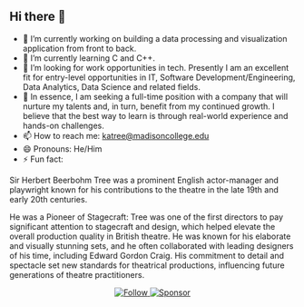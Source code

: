 ## Hi there 👋

- 🔭 I’m currently working on building a data processing and visualization application from front to back. 
- 🌱 I’m currently learning C and C++.
- 🤔 I’m looking for work opportunities in tech. Presently I am an excellent fit for entry-level opportunities in IT, Software Development/Engineering,  Data Analytics, Data Science and related fields.
- 👯 In essence, I am seeking a full-time position with a company that will nurture my talents and, in turn, benefit from my continued growth. I believe that the best way to learn is through real-world experience and hands-on challenges.
- 📫 How to reach me: katree@madisoncollege.edu 
- 😄 Pronouns: He/Him
- ⚡ Fun fact:

Sir Herbert Beerbohm Tree was a prominent English actor-manager and playwright known for his contributions to the theatre in the late 19th and early 20th centuries.

He was a Pioneer of Stagecraft: Tree was one of the first directors to pay significant attention to stagecraft and design, which helped elevate the overall production quality in British theatre. He was known for his elaborate and visually stunning sets, and he often collaborated with leading designers of his time, including Edward Gordon Craig. His commitment to detail and spectacle set new standards for theatrical productions, influencing future generations of theatre practitioners.
<!--
**kellertree/kellertree** is a ✨ _special_ ✨ repository because its `README.md` (this file) appears on your GitHub profile.

Here are some ideas to get you started:

- 🔭 I’m currently working on ...
- 🌱 I’m currently learning ...
- 👯 I’m looking to collaborate on ...
- 🤔 I’m looking for help with ...
- 💬 Ask me about ...
- 📫 How to reach me: ...
- 😄 Pronouns: ...
- ⚡ Fun fact: ...
-->
<p align="center">
  <a href="https://github.com/kellertree?tab=followers">
    <img src="https://img.shields.io/github/followers/kellertree?label=Follow&style=social" alt="Follow">
  </a>
  <a href="https://github.com/sponsors/kellertree">
    <img src="https://img.shields.io/badge/Sponsor-%E2%9D%A4-lightgrey?style=flat&logo=github-sponsors" alt="Sponsor">
  </a>
</p>
